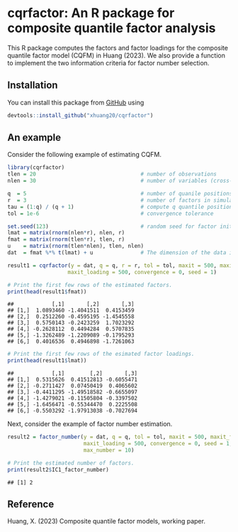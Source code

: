
# cqrfactor: An R package for composite quantile factor analysis

This R package computes the factors and factor loadings for the
composite quantile factor model (CQFM) in Huang (2023). We also provide
a function to implement the two information criteria for factor number
selection.

## Installation

You can install this package from
[GitHub](https://github.com/xhuang20/cqrfactor.git) using

``` r
devtools::install_github("xhuang20/cqrfactor")
```

## An example

Consider the following example of estimating CQFM.

``` r
library(cqrfactor)
tlen = 20                                 # number of observations
nlen = 30                                 # number of variables (cross-section units)

q  = 5                                    # number of quanile positions in CQFM
r  = 3                                    # number of factors in simulation
tau = (1:q) / (q + 1)                     # compute q quantile positions
tol = 1e-6                                # convergence tolerance 

set.seed(123)                             # random seed for factor initialization
lmat = matrix(rnorm(nlen*r), nlen, r)
fmat = matrix(rnorm(tlen*r), tlen, r)
u    = matrix(rnorm(tlen*nlen), tlen, nlen)
dat  = fmat %*% t(lmat) + u               # The dimension of the data is tlen*nlen.

result1 = cqrfactor(y = dat, q = q, r = r, tol = tol, maxit = 500, maxit_factor = 500, 
                   maxit_loading = 500, convergence = 0, seed = 1)

# Print the first few rows of the estimated factors.
print(head(result1$fmat))
```

    ##            [,1]       [,2]       [,3]
    ## [1,]  1.0893460 -1.4041511  0.4153459
    ## [2,]  0.2512260 -0.4595195 -1.4545558
    ## [3,]  0.5750143 -0.2423259  1.7023292
    ## [4,] -0.2628112  0.4494284  0.5707835
    ## [5,] -1.3262489 -1.2209089 -0.1795293
    ## [6,]  0.4016536  0.4946898 -1.7261063

``` r
# Print the first few rows of the esimated factor loadings.
print(head(result1$lmat))
```

    ##            [,1]        [,2]       [,3]
    ## [1,]  0.5315626  0.41512813 -0.6055471
    ## [2,] -0.2711427  0.07450419  0.4065602
    ## [3,] -0.4411295 -1.49518582 -0.6655097
    ## [4,] -1.4279021 -0.11505804 -0.3397502
    ## [5,] -1.6456471 -0.55344470  0.2225508
    ## [6,] -0.5503292 -1.97913038 -0.7027694

Next, consider the example of factor number estimation.

``` r
result2 = factor_number(y = dat, q = q, tol = tol, maxit = 500, maxit_factor = 500, 
                        maxit_loading = 500, convergence = 0, seed = 1, 
                        max_number = 10) 

# Print the estimated number of factors.
print(result2$IC1_factor_number)
```

    ## [1] 2

## Reference

Huang, X. (2023) Composite quantile factor models, working paper.

